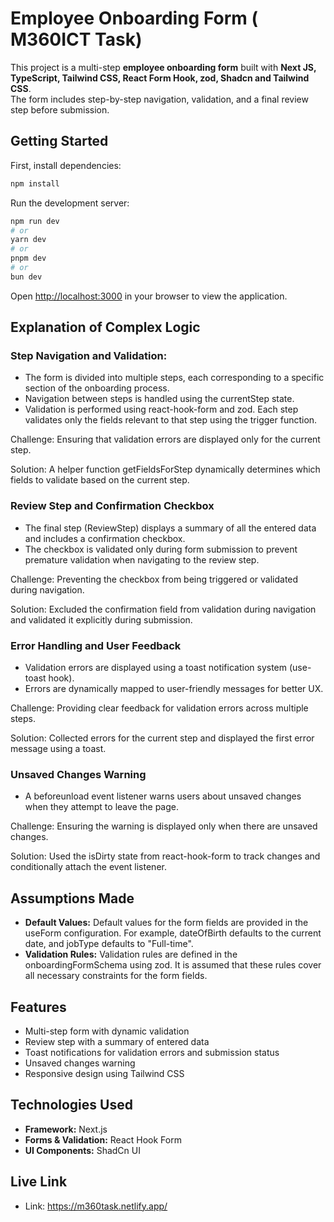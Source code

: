 # Employee Onboarding Form ( M360ICT Task)

This project is a multi-step **employee onboarding form** built with **Next JS, TypeScript, Tailwind CSS, React Form Hook, zod, Shadcn and Tailwind CSS**.  
The form includes step-by-step navigation, validation, and a final review step before submission.  


## Getting Started

First, install dependencies:

```bash
npm install
```

Run the development server:

```bash
npm run dev
# or
yarn dev
# or
pnpm dev
# or
bun dev
```

Open [http://localhost:3000](http://localhost:3000) in your browser to view the application.

## Explanation of Complex Logic

### Step Navigation and Validation:
 - The form is divided into multiple steps, each corresponding to a specific section of the onboarding process.
 - Navigation between steps is handled using the currentStep state.
 - Validation is performed using react-hook-form and zod. Each step validates only the fields relevant to that step using the trigger function.

Challenge: Ensuring that validation errors are displayed only for the current step.

Solution: A helper function getFieldsForStep dynamically determines which fields to validate based on the current step.

### Review Step and Confirmation Checkbox
 - The final step (ReviewStep) displays a summary of all the entered data and includes a confirmation checkbox.
 - The checkbox is validated only during form submission to prevent premature validation when navigating to the review step.

Challenge: Preventing the checkbox from being triggered or validated during navigation.

Solution: Excluded the confirmation field from validation during navigation and validated it explicitly during submission.

### Error Handling and User Feedback
 - Validation errors are displayed using a toast notification system (use-toast hook).
 - Errors are dynamically mapped to user-friendly messages for better UX. 

Challenge: Providing clear feedback for validation errors across multiple steps.

Solution: Collected errors for the current step and displayed the first error message using a toast.

### Unsaved Changes Warning
 - A beforeunload event listener warns users about unsaved changes when they attempt to leave the page. 

Challenge: Ensuring the warning is displayed only when there are unsaved changes.

Solution: Used the isDirty state from react-hook-form to track changes and conditionally attach the event listener.

## Assumptions Made

- **Default Values:** Default values for the form fields are provided in the useForm configuration. For example, dateOfBirth defaults to the current date, and jobType defaults to "Full-time".
- **Validation Rules:** Validation rules are defined in the onboardingFormSchema using zod. It is assumed that these rules cover all necessary constraints for the form fields.

## Features

- Multi-step form with dynamic validation
- Review step with a summary of entered data
- Toast notifications for validation errors and submission status
- Unsaved changes warning
- Responsive design using Tailwind CSS

## Technologies Used

- **Framework:** Next.js
- **Forms & Validation:** React Hook Form
- **UI Components:** ShadCn UI

## Live Link
- Link: https://m360task.netlify.app/

